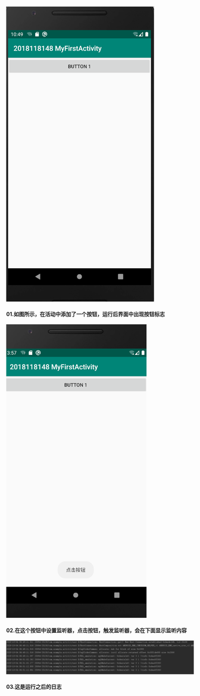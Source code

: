 ![](https://github.com/TomHardyWu/2018118148_Android/blob/master/01FirstHomeWork/img01/%E5%B1%8F%E5%B9%95%E6%88%AA%E5%9B%BE%2001.png)

#### 01.如图所示，在活动中添加了一个按钮，运行后界面中出现按钮标志

![](https://github.com/TomHardyWu/2018118148_Android/blob/master/01FirstHomeWork/img01/%E5%B1%8F%E5%B9%95%E6%88%AA%E5%9B%BE%2002.png)

#### 02.在这个按钮中设置监听器，点击按钮，触发监听器，会在下面显示监听内容

![](https://github.com/TomHardyWu/2018118148_Android/blob/master/01FirstHomeWork/img01/%E5%B1%8F%E5%B9%95%E6%88%AA%E5%9B%BE%2003.png)

#### 03.这是运行之后的日志